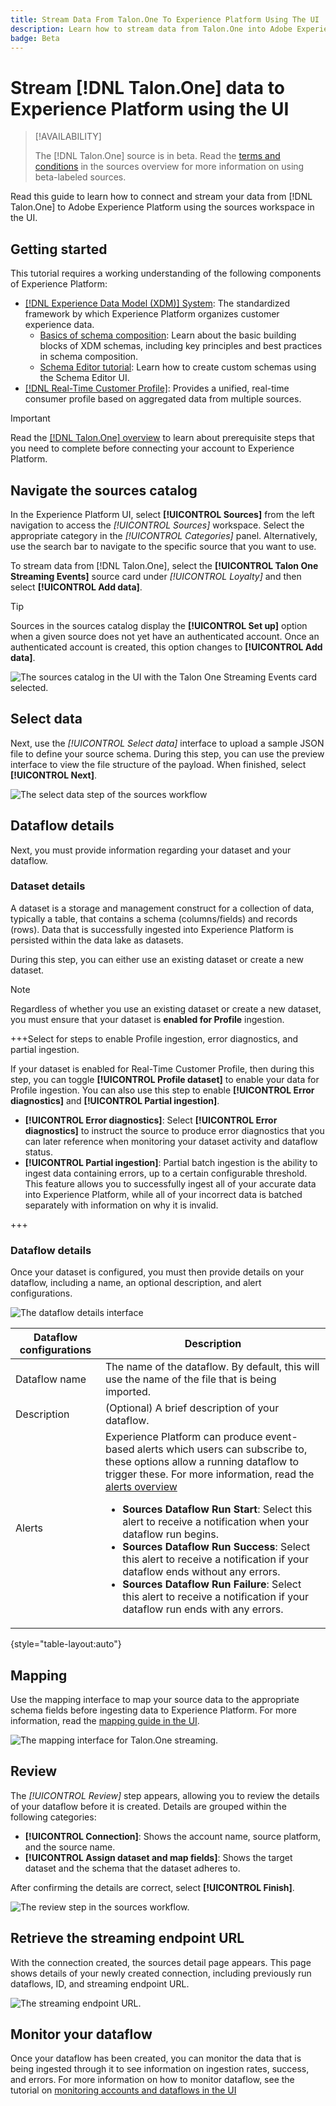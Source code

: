 ```yaml
---
title: Stream Data From Talon.One To Experience Platform Using The UI
description: Learn how to stream data from Talon.One into Adobe Experience Platform using the UI. This guide covers setup, data selection, and dataflow configuration.
badge: Beta
---
```

# Stream [!DNL Talon.One] data to Experience Platform using the UI

>[!AVAILABILITY]
>
>The [!DNL Talon.One] source is in beta. Read the [terms and conditions](../../../../home.md#terms-and-conditions) in the sources overview for more information on using beta-labeled sources.

Read this guide to learn how to connect and stream your data from [!DNL Talon.One] to Adobe Experience Platform using the sources workspace in the UI.

## Getting started

This tutorial requires a working understanding of the following components of Experience Platform:

* [[!DNL Experience Data Model (XDM)] System](../../../../../xdm/home.md): The standardized framework by which Experience Platform organizes customer experience data.
  * [Basics of schema composition](../../../../../xdm/schema/composition.md): Learn about the basic building blocks of XDM schemas, including key principles and best practices in schema composition.
  * [Schema Editor tutorial](../../../../../xdm/tutorials/create-schema-ui.md): Learn how to create custom schemas using the Schema Editor UI.
* [[!DNL Real-Time Customer Profile]](../../../../../profile/home.md): Provides a unified, real-time consumer profile based on aggregated data from multiple sources.

>[!IMPORTANT]
>
>Read the [[!DNL Talon.One] overview](../../../../connectors/loyalty/talon-one.md) to learn about prerequisite steps that you need to complete before connecting your account to Experience Platform.

## Navigate the sources catalog

In the Experience Platform UI, select **[!UICONTROL Sources]** from the left navigation to access the *[!UICONTROL Sources]* workspace. Select the appropriate category in the *[!UICONTROL Categories]* panel. Alternatively, use the search bar to navigate to the specific source that you want to use.

To stream data from [!DNL Talon.One], select the **[!UICONTROL Talon One Streaming Events]** source card under *[!UICONTROL Loyalty]* and then select **[!UICONTROL Add data]**.

>[!TIP]
>
>Sources in the sources catalog display the **[!UICONTROL Set up]** option when a given source does not yet have an authenticated account. Once an authenticated account is created, this option changes to **[!UICONTROL Add data]**.

![The sources catalog in the UI with the Talon One Streaming Events card selected.](../../../../images/tutorials/create/talon-one-streaming/catalog.png)

## Select data

Next, use the *[!UICONTROL Select data]* interface to upload a sample JSON file to define your source schema. During this step, you can use the preview interface to view the file structure of the payload. When finished, select **[!UICONTROL Next]**.

![The select data step of the sources workflow](../../../../images/tutorials/create/talon-one-streaming/select-data.png)

## Dataflow details

Next, you must provide information regarding your dataset and your dataflow.

### Dataset details

A dataset is a storage and management construct for a collection of data, typically a table, that contains a schema (columns/fields) and records (rows). Data that is successfully ingested into Experience Platform is persisted within the data lake as datasets. 

During this step, you can either use an existing dataset or create a new dataset.

>[!NOTE]
>
>Regardless of whether you use an existing dataset or create a new dataset, you must ensure that your dataset is **enabled for Profile** ingestion.

+++Select for steps to enable Profile ingestion, error diagnostics, and partial ingestion.

If your dataset is enabled for Real-Time Customer Profile, then during this step, you can toggle **[!UICONTROL Profile dataset]** to enable your data for Profile ingestion. You can also use this step to enable **[!UICONTROL Error diagnostics]** and **[!UICONTROL Partial ingestion]**.

* **[!UICONTROL Error diagnostics]**: Select **[!UICONTROL Error diagnostics]** to instruct the source to produce error diagnostics that you can later reference when monitoring your dataset activity and dataflow status.
* **[!UICONTROL Partial ingestion]**: Partial batch ingestion is the ability to ingest data containing errors, up to a certain configurable threshold. This feature allows you to successfully ingest all of your accurate data into Experience Platform, while all of your incorrect data is batched separately with information on why it is invalid.

+++
 
### Dataflow details

Once your dataset is configured, you must then provide details on your dataflow, including a name, an optional description, and alert configurations.

![The dataflow details interface](../../../../images/tutorials/create/talon-one-streaming/dataflow-details.png)

| Dataflow configurations | Description |
| --- | --- |
| Dataflow name | The name of the dataflow. By default, this will use the name of the file that is being imported. |
| Description | (Optional) A brief description of your dataflow. |
| Alerts | Experience Platform can produce event-based alerts which users can subscribe to, these options allow a running dataflow to trigger these.  For more information, read the [alerts overview](../../alerts.md) <ul><li>**Sources Dataflow Run Start**: Select this alert to receive a notification when your dataflow run begins.</li><li>**Sources Dataflow Run Success**: Select this alert to receive a notification if your dataflow ends without any errors.</li><li>**Sources Dataflow Run Failure**: Select this alert to receive a notification if your dataflow run ends with any errors.</li></ul> |

{style="table-layout:auto"}

## Mapping

Use the mapping interface to map your source data to the appropriate schema fields before ingesting data to Experience Platform. For more information, read the [mapping guide in the UI](../../../../../data-prep/ui/mapping.md).

<!--
>[!TIP]
>
>You can download the [Events and Profile mappings](../../../../images/tutorials/create/capillary/mappings.zip) for [!DNL Capillary] and [import the files to Data Prep](../../../../../data-prep/ui/mapping.md#import-mapping) when you are ready to map your data.
-->

![The mapping interface for Talon.One streaming.](../../../../images/tutorials/create/talon-one-streaming/mapping.png)

## Review

The *[!UICONTROL Review]* step appears, allowing you to review the details of your dataflow before it is created. Details are grouped within the following categories:

* **[!UICONTROL Connection]**: Shows the account name, source platform, and the source name.
* **[!UICONTROL Assign dataset and map fields]**: Shows the target dataset and the schema that the dataset adheres to.

After confirming the details are correct, select **[!UICONTROL Finish]**.

![The review step in the sources workflow.](../../../../images/tutorials/create/talon-one-streaming/review.png)

## Retrieve the streaming endpoint URL

With the connection created, the sources detail page appears. This page shows details of your newly created connection, including previously run dataflows, ID, and streaming endpoint URL.

![The streaming endpoint URL.](../../../../images/tutorials/create/talon-one-streaming/streaming-endpoint.png)

## Monitor your dataflow

Once your dataflow has been created, you can monitor the data that is being ingested through it to see information on ingestion rates, success, and errors. For more information on how to monitor dataflow, see the tutorial on [monitoring accounts and dataflows in the UI](../../monitor-streaming.md)